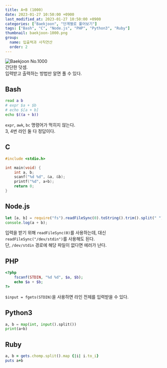 ```yaml
---
title: A+B (1000)
date: 2023-01-27 10:50:00 +0900
last_modified_at: 2023-01-27 10:50:00 +0900
categories: ["Baekjoon", "단계별로 풀어보기"]
tags: ["Bash", "C", "Node.js", "PHP", "Python3", "Ruby"]
thumbnail: baekjoon-1000.png
group:
  name: 입출력과 사칙연산
  order: 2
---
```


![Baekjoon No.1000](baekjoon-1000.png)  
간단한 덧셈.  
입력받고 출력하는 방법만 알면 풀 수 있다.

## Bash
```bash
read a b
# expr $a + $b
# echo $[a + b]
echo $((a + b))
```
`expr`, `awk`, `bc` 명령어가 먹히지 않는다.  
3, 4번 라인 둘 다 정답이다.

## C
```c
#include <stdio.h>

int main(void) {
	int a, b;
	scanf("%d %d", &a, &b);
	printf("%d", a+b);
	return 0;
}
```

## Node.js
```javascript
let [a, b] = require("fs").readFileSync(0).toString().trim().split(" ").map(Number);
console.log(a + b);
```
입력을 받기 위해 `readFileSync(0)`를 사용하는데, 대신 `readFileSync("/dev/stdin")`를 사용해도 된다.  
단, `/dev/stdin` 경로에 해당 파일이 없다면 에러가 난다.

## PHP
```php
<?php
	fscanf(STDIN, "%d %d", $a, $b);
	echo $a + $b;
?>
```
`$input = fgets(STDIN)`을 사용하면 라인 전체를 입력받을 수 있다.

## Python3
```python
a, b = map(int, input().split())
print(a+b)
```

## Ruby
```ruby
a, b = gets.chomp.split().map {|i| i.to_i}
puts a+b
```
